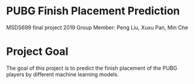 # PUBG Finish Placement Prediction
MSDS699 final project 2019
Group Member: Peng Liu, Xuxu Pan, Min Che

# Project Goal
The goal of this project is to predict the finish placement of the PUBG players by different machine learning models.
